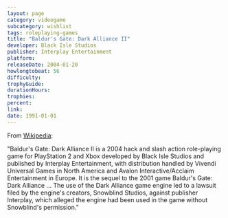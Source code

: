 ```yaml
---
layout: page
category: videogame
subcategory: wishlist
tags: roleplaying-games
title: "Baldur's Gate: Dark Alliance II"
developer: Black Isle Studios
publisher: Interplay Entertainment
platform:
releaseDate: 2004-01-20
howlongtobeat: 56
difficulty:
trophyGuide:
durationHours:
trophies:
percent:
link:
date: 1991-01-01
---
```


From [Wikipedia](https://en.wikipedia.org/wiki/Baldur%27s_Gate:_Dark_Alliance_II):

"Baldur's Gate: Dark Alliance II is a 2004 hack and slash action role-playing game for PlayStation 2 and Xbox developed by Black Isle Studios and published by Interplay Entertainment, with distribution handled by Vivendi Universal Games in North America and Avalon Interactive/Acclaim Entertainment in Europe. It is the sequel to the 2001 game Baldur's Gate: Dark Alliance ... The use of the Dark Alliance game engine led to a lawsuit filed by the engine's creators, Snowblind Studios, against publisher Interplay, which alleged the engine had been used in the game without Snowblind's permission."

